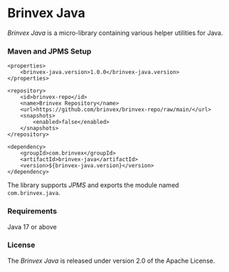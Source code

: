 # Brinvex Java

_Brinvex Java_ is a micro-library containing various helper utilities for Java.

### Maven and JPMS Setup
````
<properties>
    <brinvex-java.version>1.0.0</brinvex-java.version>
</properties>    

<repository>
    <id>brinvex-repo</id>
    <name>Brinvex Repository</name>
    <url>https://github.com/brinvex/brinvex-repo/raw/main/</url>
    <snapshots>
        <enabled>false</enabled>
    </snapshots>
</repository>
        
<dependency>
    <groupId>com.brinvex</groupId>
    <artifactId>brinvex-java</artifactId>
    <version>${brinvex-java.version}</version>
</dependency>
````
The library supports _JPMS_ and exports the module named ````com.brinvex.java````.

### Requirements
Java 17 or above

### License

The _Brinvex Java_ is released under version 2.0 of the Apache License.

